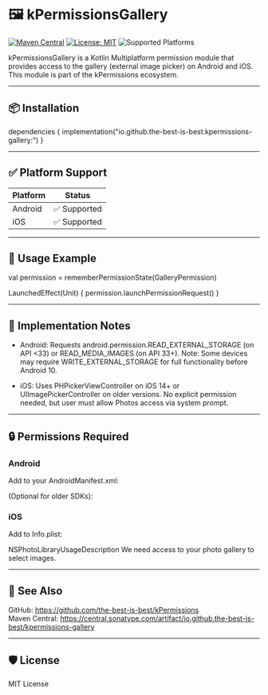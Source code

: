 # 🖼️ kPermissionsGallery

[![Maven Central](https://img.shields.io/maven-central/v/io.github.the-best-is-best/kpermissions-gallery)](https://central.sonatype.com/artifact/io.github.the-best-is-best/kpermissions-gallery)
[![License: MIT](https://img.shields.io/badge/license-MIT-blue.svg)](LICENSE)
![Supported Platforms](https://img.shields.io/badge/platforms-Android%20%7C%20iOS-green)

kPermissionsGallery is a Kotlin Multiplatform permission module that provides access to the
gallery (external image picker) on Android and iOS.  
This module is part of the kPermissions ecosystem.

---

## 📦 Installation

dependencies {
implementation("io.github.the-best-is-best:kpermissions-gallery:<version>")
}

---

## ✅ Platform Support

| Platform | Status      |
|----------|-------------|
| Android  | ✅ Supported |
| iOS      | ✅ Supported |

---

## 🧪 Usage Example

val permission = rememberPermissionState(GalleryPermission)

LaunchedEffect(Unit) {
permission.launchPermissionRequest()
}

---

## 🔧 Implementation Notes

- Android:
  Requests android.permission.READ_EXTERNAL_STORAGE (on API <33) or READ_MEDIA_IMAGES (on API 33+).
  Note: Some devices may require WRITE_EXTERNAL_STORAGE for full functionality before Android 10.

- iOS:
  Uses PHPickerViewController on iOS 14+ or UIImagePickerController on older versions.
  No explicit permission needed, but user must allow Photos access via system prompt.

---

## 🔒 Permissions Required

### Android

Add to your AndroidManifest.xml:

<uses-permission android:name="android.permission.READ_MEDIA_IMAGES" />
<uses-permission android:name="android.permission.READ_EXTERNAL_STORAGE" />

(Optional for older SDKs):

<uses-permission android:name="android.permission.WRITE_EXTERNAL_STORAGE" />

### iOS

Add to Info.plist:

<key>NSPhotoLibraryUsageDescription</key>
<string>We need access to your photo gallery to select images.</string>

---

## 🔗 See Also

GitHub: <https://github.com/the-best-is-best/kPermissions>  
Maven
Central: <https://central.sonatype.com/artifact/io.github.the-best-is-best/kpermissions-gallery>

---

## 🛡 License

MIT License
